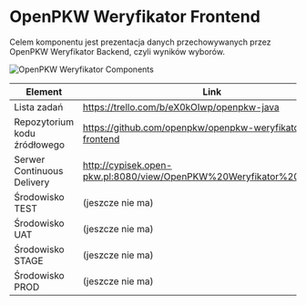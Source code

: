 # OpenPKW Weryfikator Frontend

Celem komponentu jest prezentacja danych przechowywanych przez OpenPKW Weryfikator Backend, czyli wyników wyborów.
 
![OpenPKW Weryfikator Components](https://raw.githubusercontent.com/openpkw/openpkw-devops/master/OpenPKW%20Weryfikator%20Components.png)

| Element  | Link  |
| ------------- | ------------- |
| Lista zadań | https://trello.com/b/eX0kOIwp/openpkw-java|
| Repozytorium kodu źródłowego  |  https://github.com/openpkw/openpkw-weryfikator-frontend|
| Serwer Continuous Delivery | http://cypisek.open-pkw.pl:8080/view/OpenPKW%20Weryfikator%20Frontend/ |
| Środowisko TEST | (jeszcze nie ma) |
| Środowisko UAT | (jeszcze nie ma) |
| Środowisko STAGE | (jeszcze nie ma) |
| Środowisko PROD | (jeszcze nie ma) |
